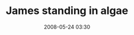 ---
title: "James standing in algae"
date: 2008-05-24 03:30
location: Lake Phalen
picture: /assets/content/camera-roll/2008/05/2008-05-24-james-standing-in-algae/recon-2-032.jpg
thumbnail: /assets/content/camera-roll/2008/05/2008-05-24-james-standing-in-algae/recon-2-032-thumbnail.jpg
type: picture
tags:
  - photograph
  - James
  - algae
  - Lake Phalen
  - outfall
---